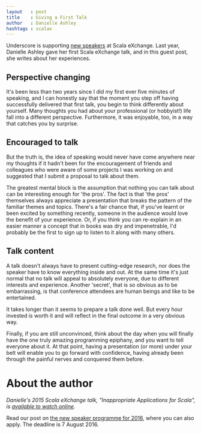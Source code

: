 ```yaml
---
layout   : post
title    : Giving a First Talk
author   : Danielle Ashley 
hashtags : scalax
---
```


Underscore is supporting [new speakers][apply] at Scala eXchange.
Last year, Danielle Ashley gave her first Scala eXchange talk, and in this guest post, she writes about her experiences.

<!-- break -->

## Perspective changing

It's been less than two years since I did my first ever five minutes of speaking, and I can honestly say that the moment you step off having successfully delivered that first talk, you begin to think differently about yourself.
Many thoughts you had about your professional (or hobbyist!) life fall into a different perspective. Furthermore, it was enjoyable, too, in a way that catches you by surprise.

## Encouraged to talk

But the truth is, the idea of speaking would never have come anywhere near my thoughts if it hadn't been for the encouragement of friends and colleagues who were aware of some projects I was working on and suggested that I submit a proposal to talk about them.

The greatest mental block is the assumption that nothing you can talk about can be interesting enough for 'the pros'. The fact is that 'the pros' themselves always appreciate a presentation that breaks the pattern of the familiar themes and topics. There's a fair chance that, if you've learnt or been excited by something recently, someone in the audience would love the benefit of your experience. Or, if you think you can re-explain in an easier manner a concept that in books was dry and impenetrable, I'd probably be the first to sign up to listen to it along with many others.

## Talk content

A talk doesn't always have to present cutting-edge research, nor does the speaker have to know everything inside and out.
At the same time it's just normal that no talk will appeal to absolutely everyone, due to different interests and experience.
Another 'secret', that is so obvious as to be embarrassing, is that conference attendees are human beings and like to be entertained.

It takes longer than it seems to prepare a talk done well. But every hour invested is worth it and will reflect in the final outcome in a very obvious way.

Finally, if you are still unconvinced, think about the day when you will finally have the one truly amazing programming epiphany, and you want to tell everyone about it. At that point, having a presentation (or more) under your belt will enable you to go forward with confidence, having already been through the painful nerves and conquered them before.

# About the author

_Danielle's 2015 Scala eXchange talk, "Inappropriate Applications for Scala", is [available to watch online][watch]._

Read our post on [the new speaker programme for 2016][apply], where you can also apply. The deadline is 7 August 2016.

[watch]: https://skillsmatter.com/skillscasts/6846-inappropriate-applications-for-scala
[apply]: /blog/posts/2016/07/20/new-speakers-at-scala-exchange-2016.html

